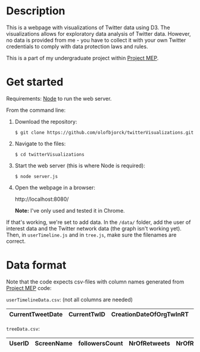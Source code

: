 # Description

This is a webpage with visualizations of Twitter data using D3. The visualizations allows for exploratory data analysis of Twitter data. However, no data is provided from me - you have to collect it with your own Twitter credentials to comply with data protection laws and rules.

This is a part of my undergraduate project within [Project MEP](https://lamastex.github.io/scalable-data-science/sds/research/mep/).

# Get started

Requirements: [Node](https://nodejs.org/en/) to run the web server.

From the command line:


1. Download the repository:

    `
    $ git clone https://github.com/olofbjorck/twitterVisualizations.git
    `

2. Navigate to the files:

    `
    $ cd twitterVisualizations
    `

3. Start the web server (this is where Node is required):

    `
    $ node server.js
    `

4. Open the webpage in a browser: 
    
    http://localhost:8080/

    **Note:** I've only used and tested it in Chrome.
    
    
If that's working, we're set to add data. In the `/data/` folder, add the user of interest data and the Twitter network data (the graph isn't working yet). Then, in `userTimeline.js` and in `tree.js`, make sure the filenames are correct.


# Data format

Note that the code expects csv-files with column names generated from [Project MEP](https://lamastex.github.io/scalable-data-science/sds/research/mep/) code:


`userTimelineData.csv`: (not all columns are needed)

| CurrentTweetDate | CurrentTwID | CreationDateOfOrgTwInRT | OriginalTwIDinRT | CreationDateOfOrgTwInQT | OriginalTwIDinQT | OriginalTwIDinReply | CPostUserId | userCreatedAtDate | OPostUserIdinRT | OPostUserIdinQT | OPostUserIdinReply | CPostUserName | OPostUserNameinRT | OPostUserNameinQT | CPostUserSN | OPostUserSNinRT | OPostUserSNinQT | OPostUserSNinReply | favouritesCount | followersCount | friendsCount | isVerified | isGeoEnabled | CurrentTweet | UMentionRTiD | UMentionRTsN | UMentionQTiD | UMentionQTsN | UMentionASiD | UMentionASsN | URLs | hashTags | TweetType | MentionType | Weight |
| --- | --- | --- | --- | --- | --- | --- | --- | --- | --- | --- | --- | --- | --- | --- | --- | --- | --- | --- | --- | --- | --- | --- | --- | --- | --- | --- | --- | --- | --- | --- | --- | --- | --- | --- | --- |



`treeData.csv`:

| UserID | ScreenName | followersCount | NrOfRetweets | NrOfRetweeters |
| --- | --- | --- | --- | --- |


